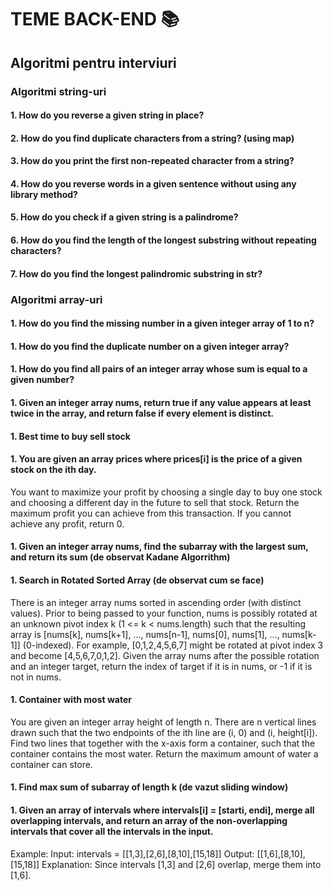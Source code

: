 # TEME BACK-END 📚

## Algoritmi pentru interviuri

### Algoritmi string-uri

#### 1. How do you reverse a given string in place?
#### 2. How do you find duplicate characters from a string? (using map)
#### 3. How do you print the first non-repeated character from a string?
#### 4. How do you reverse words in a given sentence without using any library method?
#### 5. How do you check if a given string is a palindrome?
#### 6. How do you find the length of the longest substring without repeating characters?
#### 7. How do you find the longest palindromic substring in str?

### Algoritmi array-uri

#### 1. How do you find the missing number in a given integer array of 1 to n?
#### 1. How do you find the duplicate number on a given integer array?
#### 1. How do you find all pairs of an integer array whose sum is equal to a given number?
#### 1. Given an integer array nums, return true if any value appears at least twice in the array, and return false if every element is distinct.
#### 1. Best time to buy sell stock
#### 1. You are given an array prices where prices[i] is the price of a given stock on the ith day.
You want to maximize your profit by choosing a single day to buy one stock and choosing a different day in the future to sell that stock.
Return the maximum profit you can achieve from this transaction. If you cannot achieve any profit, return 0.
#### 1. Given an integer array nums, find the subarray with the largest sum, and return its sum (de observat Kadane Algorrithm)
#### 1. Search in Rotated Sorted Array (de observat cum se face)
There is an integer array nums sorted in ascending order (with distinct values).
Prior to being passed to your function, nums is possibly rotated at an unknown pivot index k (1 <= k < nums.length) such that the resulting array is [nums[k], nums[k+1], ..., nums[n-1], nums[0], nums[1], ..., nums[k-1]] (0-indexed). For example, [0,1,2,4,5,6,7] might be rotated at pivot index 3 and become [4,5,6,7,0,1,2].
Given the array nums after the possible rotation and an integer target, return the index of target if it is in nums, or -1 if it is not in nums.


#### 1. Container with most water

You are given an integer array height of length n. There are n vertical lines drawn such that the two endpoints of the ith line are (i, 0) and (i, height[i]).
Find two lines that together with the x-axis form a container, such that the container contains the most water.
Return the maximum amount of water a container can store.
#### 1. Find max sum of subarray of length k (de vazut sliding window)
#### 1. Given an array of intervals where intervals[i] = [starti, endi], merge all overlapping intervals, and return an array of the non-overlapping intervals that cover all the intervals in the input.
Example:
Input: intervals = [[1,3],[2,6],[8,10],[15,18]]
Output: [[1,6],[8,10],[15,18]]
Explanation: Since intervals [1,3] and [2,6] overlap, merge them into [1,6].











